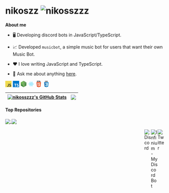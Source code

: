 # nikoszz <img src="https://komarev.com/ghpvc/?username=nikosszzz&style=flat-square" alt="nikosszzz" /><br>

**About me**

- 🖥️ Developing discord bots in JavaScript/TypeScript.

- 📈 Developed `musicbot`, a simple music bot for users that want their own Music Bot.

- ❤️ I love writing JavaScript and TypeScript.

- 💬 Ask me about anything [here](https://github.com/nikosszzz/nikosszzz/issues).

<code><img height="20" alt="javascript" src="https://raw.githubusercontent.com/github/explore/80688e429a7d4ef2fca1e82350fe8e3517d3494d/topics/javascript/javascript.png"></code>
<code><img height="20" alt="typescript" src="https://raw.githubusercontent.com/github/explore/80688e429a7d4ef2fca1e82350fe8e3517d3494d/topics/typescript/typescript.png"></code>
<code><img height="20" alt="nodejs" src="https://raw.githubusercontent.com/github/explore/80688e429a7d4ef2fca1e82350fe8e3517d3494d/topics/nodejs/nodejs.png"></code> 
<code><img height="20" alt="react" src="https://raw.githubusercontent.com/github/explore/80688e429a7d4ef2fca1e82350fe8e3517d3494d/topics/react/react.png"></code>
<code><img height="20" alt="html" src="https://raw.githubusercontent.com/github/explore/80688e429a7d4ef2fca1e82350fe8e3517d3494d/topics/html/html.png"></code>
<code><img height="20" alt="css" src="https://raw.githubusercontent.com/github/explore/80688e429a7d4ef2fca1e82350fe8e3517d3494d/topics/css/css.png"></code>



| <a href="https://github.com/anuraghazra/github-readme-stats"><img align="center" src="https://github-readme-stats.vercel.app/api?username=nikosszzz&show_icons=true&include_all_commits=true&hide_border=true&hide_title=true&count_private=true&theme=dracula" alt="nikosszzz's GitHub Stats" /></a> | <a href="https://github.com/anuraghazra/github-readme-stats"><img align="center" src="https://github-readme-stats.vercel.app/api/top-langs/?username=nikosszzz&show_icons=true&hide_border=true&hide_title=true&count_private=true&layout=compact&theme=dracula" /></a> |
| ------------- | ------------- |

#### Top Repositories


<a href="https://github.com/nikosszzz/musicbot">
  <img align="center" src="https://github-readme-stats.vercel.app/api/pin/?username=nikosszzz&repo=musicbot&theme=dracula&hide_border=true" />
</a>
<a href="https://github.com/nikosszzz/windows-app">
  <img align="center" src="https://github-readme-stats.vercel.app/api/pin/?username=nikosszzz&repo=windows-app&theme=dracula&hide_border=true" />
</a>

<br />
<br />

<a href="https://twitter.com/nikosszzzz">
  <img align="right" alt="Twitter" width="21px" src="https://raw.githubusercontent.com/nikosszzz/nikosszzz/master/assets/twitter.svg" />
</a>
<a href="https://discord.gg/QFvCUDydvV">
  <img align="right" alt="Infinium - My Discord Bot" width="21px" src="https://raw.githubusercontent.com/nikosszzz/nikosszzz/master/assets/discord.svg" />
</a>
<a href="https://discord.com/users/327065865201909762">
  <img align="right" alt="Discord" width="21px" src="https://raw.githubusercontent.com/nikosszzz/nikosszzz/master/assets/discord.svg" />
</a>
